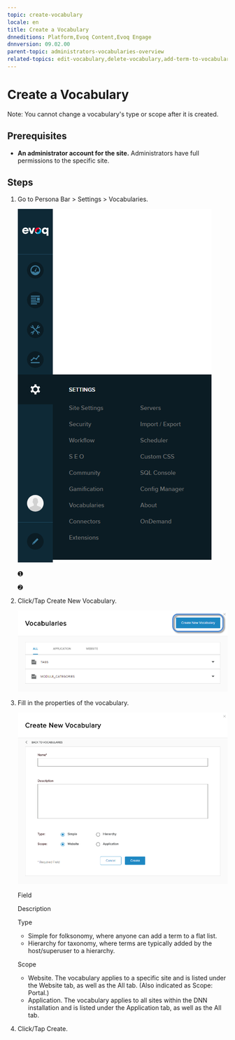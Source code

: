 ```yaml
---
topic: create-vocabulary
locale: en
title: Create a Vocabulary
dnneditions: Platform,Evoq Content,Evoq Engage
dnnversion: 09.02.00
parent-topic: administrators-vocabularies-overview
related-topics: edit-vocabulary,delete-vocabulary,add-term-to-vocabulary,edit-term-in-vocabulary,delete-term-from-vocabulary
---
```


# Create a Vocabulary

Note: You cannot change a vocabulary's type or scope after it is created.

## Prerequisites

*   **An administrator account for the site.** Administrators have full permissions to the specific site.

## Steps

1.  Go to Persona Bar \> Settings \> Vocabularies.
    
    ![Persona Bar > Settings > Vocabularies](/images/scr-pbar-host-Settings-E91.png)
    
    ➊
    
    ➋
    
2.  Click/Tap Create New Vocabulary.
    
      
    
    ![](/images/scr-vocabularies-list-create-btn-E91.png)
    
      
    
3.  Fill in the properties of the vocabulary.
    
      
    
    ![](/images/scr-vocabularies-create-new-vocabulary-dialog-E91.png)
    
      
    
    Field
    
    Description
    
    Type
    
    *   Simple for folksonomy, where anyone can add a term to a flat list.
    *   Hierarchy for taxonomy, where terms are typically added by the host/superuser to a hierarchy.
    
    Scope
    
    *   Website. The vocabulary applies to a specific site and is listed under the Website tab, as well as the All tab. (Also indicated as Scope: Portal.)
    *   Application. The vocabulary applies to all sites within the DNN installation and is listed under the Application tab, as well as the All tab.
    
4.  Click/Tap Create.